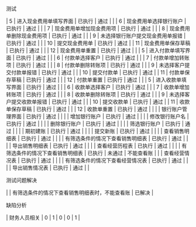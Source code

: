 测试

| 5 | 进入现金费用单填写界面 | 已执行 | 通过 | |
| 6 | 现金费用单选择银行账户 | 已执行 | 通过 | |
| 7 | 现金费用单增加现金费用项 | 已执行 | 通过 |  |
| 8 | 现金费用单删除现金费用项 | 已执行 | 通过 |  |
| 9 | 未选择银行账户提交现金费用单报错 | 已执行 | 通过 | |
| 10 | 提交现金费用单 | 已执行 | 通过 |
| 11 | 现金费用单保存草稿 | 已执行 | 通过 | |
| 12 | 现金费用单重置 | 已执行 | 通过 | |
| 5 | 进入付款单填写界面 | 已执行 | 通过 | |
| 6 | 付款单选择客户 | 已执行 | 通过 | |
| 7 | 付款单增加转账项 | 已执行 | 通过 |  |
| 8 | 付款单删除转账项 | 已执行 | 通过 |  |
| 9 | 未选择客户提交付款单报错 | 已执行 | 通过 | |
| 10 | 提交付款单 | 已执行 | 通过 |
| 11 | 付款单保存草稿 | 已执行 | 通过 | |
| 12 | 付款单重置 | 已执行 | 通过 | |
| 5 | 进入收款单填写界面 | 已执行 | 通过 | |
| 6 | 收款单选择客户 | 已执行 | 通过 | |
| 7 | 收款单增加转账项 | 已执行 | 通过 |  |
| 8 | 收款单删除转账项 | 已执行 | 通过 |  |
| 9 | 未选择客户提交收款单报错 | 已执行 | 通过 | |
| 10 | 提交收款单 | 已执行 | 通过 |
| 11 | 收款单保存草稿 | 已执行 | 通过 | |
| 12 | 收款单重置 | 已执行 | 通过 | |
|  | 银行账户管理界面 | 已执行 | 通过 | |
|  | 增加银行账户 | 已执行 | 通过 | |
|  | 修改银行账户名 | 已执行 | 通过 | |
|  | 删除银行账户 | 已执行 | 通过 | |
|  | 筛选银行账户 | 已执行 | 通过 | |
|  | 期初建账 | 已执行 | 通过 | |
|  | 提交新账 | 已执行 | 通过 | |
|  | 查看销售明细表 | 已执行 | 通过 | |
|  | 有筛选条件的情况下查看销售明细表 | 已执行 | 通过 | |
|  | 导出销售明细表 | 已执行 | 通过 | |
|  | 查看经营历程表 | 已执行 | 通过 | |
|  | 有筛选条件的情况下查看销售明细表 | 已执行 | 未通过 | 不能查看账 |
|  | 查看经营情况表 | 已执行 | 通过 | |
|  | 有筛选条件的情况下查看经营情况表 | 已执行 | 通过 | |
|  | 导出销售情况表 | 已执行 | 通过 | |

测试问题解决

|  | 有筛选条件的情况下查看销售明细表时，不能查看账 | 已解决 |

缺陷分析

| 财务人员相关 | 0 | 1 | 0 | 0 | 1 |